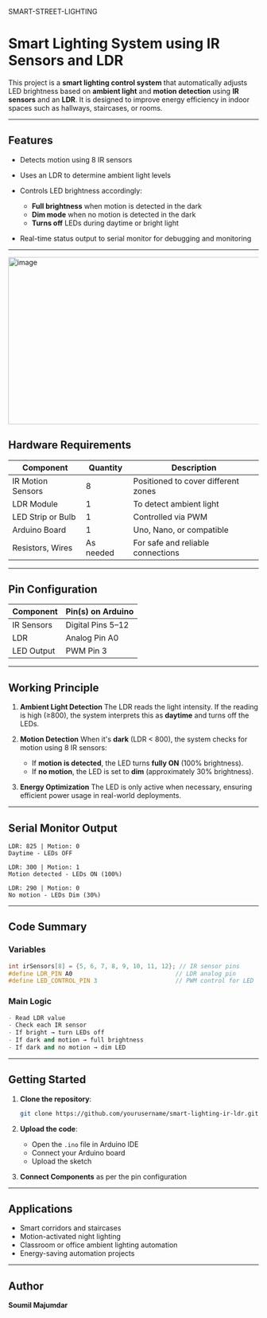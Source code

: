  SMART-STREET-LIGHTING


# Smart Lighting System using IR Sensors and LDR

This project is a **smart lighting control system** that automatically adjusts LED brightness based on **ambient light** and **motion detection** using **IR sensors** and an **LDR**. It is designed to improve energy efficiency in indoor spaces such as hallways, staircases, or rooms.

---

## Features

* Detects motion using 8 IR sensors
* Uses an LDR to determine ambient light levels
* Controls LED brightness accordingly:

  * **Full brightness** when motion is detected in the dark
  * **Dim mode** when no motion is detected in the dark
  * **Turns off** LEDs during daytime or bright light
* Real-time status output to serial monitor for debugging and monitoring

---
<img width="677" height="336" alt="image" src="https://github.com/user-attachments/assets/e8a37f45-05eb-401a-901f-3b6ae7354bed" />


## Hardware Requirements

| Component         | Quantity  | Description                         |
| ----------------- | --------- | ----------------------------------- |
| IR Motion Sensors | 8         | Positioned to cover different zones |
| LDR Module        | 1         | To detect ambient light             |
| LED Strip or Bulb | 1         | Controlled via PWM                  |
| Arduino Board     | 1         | Uno, Nano, or compatible            |
| Resistors, Wires  | As needed | For safe and reliable connections   |

---

## Pin Configuration

| Component  | Pin(s) on Arduino |
| ---------- | ----------------- |
| IR Sensors | Digital Pins 5–12 |
| LDR        | Analog Pin A0     |
| LED Output | PWM Pin 3         |

---

## Working Principle

1. **Ambient Light Detection**
   The LDR reads the light intensity. If the reading is high (≥800), the system interprets this as **daytime** and turns off the LEDs.

2. **Motion Detection**
   When it's **dark** (LDR < 800), the system checks for motion using 8 IR sensors:

   * If **motion is detected**, the LED turns **fully ON** (100% brightness).
   * If **no motion**, the LED is set to **dim** (approximately 30% brightness).

3. **Energy Optimization**
   The LED is only active when necessary, ensuring efficient power usage in real-world deployments.

---

## Serial Monitor Output

```
LDR: 825 | Motion: 0
Daytime - LEDs OFF

LDR: 300 | Motion: 1
Motion detected - LEDs ON (100%)

LDR: 290 | Motion: 0
No motion - LEDs Dim (30%)
```

---

## Code Summary

### Variables

```cpp
int irSensors[8] = {5, 6, 7, 8, 9, 10, 11, 12}; // IR sensor pins
#define LDR_PIN A0                             // LDR analog pin
#define LED_CONTROL_PIN 3                      // PWM control for LED
```

### Main Logic

```cpp
- Read LDR value
- Check each IR sensor
- If bright → turn LEDs off
- If dark and motion → full brightness
- If dark and no motion → dim LED
```

---

## Getting Started

1. **Clone the repository**:

   ```bash
   git clone https://github.com/yourusername/smart-lighting-ir-ldr.git
   ```

2. **Upload the code**:

   * Open the `.ino` file in Arduino IDE
   * Connect your Arduino board
   * Upload the sketch

3. **Connect Components** as per the pin configuration

---

## Applications

* Smart corridors and staircases
* Motion-activated night lighting
* Classroom or office ambient lighting automation
* Energy-saving automation projects

---

## Author

**Soumil Majumdar**





